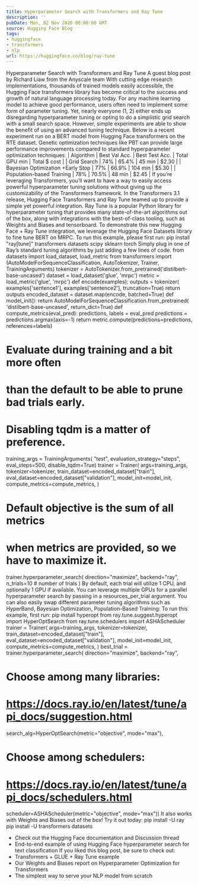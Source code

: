 ```yaml
---
title: Hyperparameter Search with Transformers and Ray Tune
description: ''
pubDate: Mon, 02 Nov 2020 00:00:00 GMT
source: Hugging Face Blog
tags:
- huggingface
- transformers
- nlp
url: https://huggingface.co/blog/ray-tune
---
```


Hyperparameter Search with Transformers and Ray Tune
A guest blog post by Richard Liaw from the Anyscale team
With cutting edge research implementations, thousands of trained models easily accessible, the Hugging Face transformers library has become critical to the success and growth of natural language processing today.
For any machine learning model to achieve good performance, users often need to implement some form of parameter tuning. Yet, nearly everyone (1, 2) either ends up disregarding hyperparameter tuning or opting to do a simplistic grid search with a small search space.
However, simple experiments are able to show the benefit of using an advanced tuning technique. Below is a recent experiment run on a BERT model from Hugging Face transformers on the RTE dataset. Genetic optimization techniques like PBT can provide large performance improvements compared to standard hyperparameter optimization techniques.
| Algorithm | Best Val Acc. | Best Test Acc. | Total GPU min | Total $ cost |
| Grid Search | 74% | 65.4% | 45 min | $2.30 |
| Bayesian Optimization +Early Stop | 77% | 66.9% | 104 min | $5.30 |
| Population-based Training | 78% | 70.5% | 48 min | $2.45 |
If you’re leveraging Transformers, you’ll want to have a way to easily access powerful hyperparameter tuning solutions without giving up the customizability of the Transformers framework.
In the Transformers 3.1 release, Hugging Face Transformers and Ray Tune teamed up to provide a simple yet powerful integration. Ray Tune is a popular Python library for hyperparameter tuning that provides many state-of-the-art algorithms out of the box, along with integrations with the best-of-class tooling, such as Weights and Biases and tensorboard.
To demonstrate this new Hugging Face + Ray Tune integration, we leverage the Hugging Face Datasets library to fine tune BERT on MRPC.
To run this example, please first run:
pip install "ray[tune]" transformers datasets scipy sklearn torch
Simply plug in one of Ray’s standard tuning algorithms by just adding a few lines of code.
from datasets import load_dataset, load_metric
from transformers import (AutoModelForSequenceClassification, AutoTokenizer,
Trainer, TrainingArguments)
tokenizer = AutoTokenizer.from_pretrained('distilbert-base-uncased')
dataset = load_dataset('glue', 'mrpc')
metric = load_metric('glue', 'mrpc')
def encode(examples):
outputs = tokenizer(
examples['sentence1'], examples['sentence2'], truncation=True)
return outputs
encoded_dataset = dataset.map(encode, batched=True)
def model_init():
return AutoModelForSequenceClassification.from_pretrained(
'distilbert-base-uncased', return_dict=True)
def compute_metrics(eval_pred):
predictions, labels = eval_pred
predictions = predictions.argmax(axis=-1)
return metric.compute(predictions=predictions, references=labels)
# Evaluate during training and a bit more often
# than the default to be able to prune bad trials early.
# Disabling tqdm is a matter of preference.
training_args = TrainingArguments(
"test", evaluation_strategy="steps", eval_steps=500, disable_tqdm=True)
trainer = Trainer(
args=training_args,
tokenizer=tokenizer,
train_dataset=encoded_dataset["train"],
eval_dataset=encoded_dataset["validation"],
model_init=model_init,
compute_metrics=compute_metrics,
)
# Default objective is the sum of all metrics
# when metrics are provided, so we have to maximize it.
trainer.hyperparameter_search(
direction="maximize",
backend="ray",
n_trials=10 # number of trials
)
By default, each trial will utilize 1 CPU, and optionally 1 GPU if available.
You can leverage multiple GPUs for a parallel hyperparameter search
by passing in a resources_per_trial
argument.
You can also easily swap different parameter tuning algorithms such as HyperBand, Bayesian Optimization, Population-Based Training:
To run this example, first run: pip install hyperopt
from ray.tune.suggest.hyperopt import HyperOptSearch
from ray.tune.schedulers import ASHAScheduler
trainer = Trainer(
args=training_args,
tokenizer=tokenizer,
train_dataset=encoded_dataset["train"],
eval_dataset=encoded_dataset["validation"],
model_init=model_init,
compute_metrics=compute_metrics,
)
best_trial = trainer.hyperparameter_search(
direction="maximize",
backend="ray",
# Choose among many libraries:
# https://docs.ray.io/en/latest/tune/api_docs/suggestion.html
search_alg=HyperOptSearch(metric="objective", mode="max"),
# Choose among schedulers:
# https://docs.ray.io/en/latest/tune/api_docs/schedulers.html
scheduler=ASHAScheduler(metric="objective", mode="max"))
It also works with Weights and Biases out of the box!
Try it out today:
pip install -U ray
pip install -U transformers datasets
- Check out the Hugging Face documentation and Discussion thread
- End-to-end example of using Hugging Face hyperparameter search for text classification
If you liked this blog post, be sure to check out:
- Transformers + GLUE + Ray Tune example
- Our Weights and Biases report on Hyperparameter Optimization for Transformers
- The simplest way to serve your NLP model from scratch